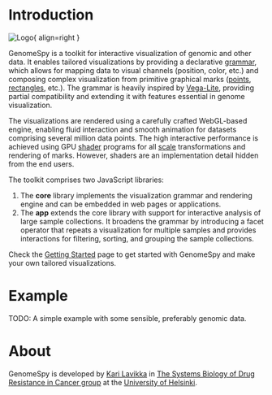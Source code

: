 # Introduction

![Logo](../img/do-it-swiftly.svg){ align=right }

GenomeSpy is a toolkit for interactive visualization of genomic and other data.
It enables tailored visualizations by providing a declarative
[grammar](grammar/index.md), which allows for mapping data to visual channels
(position, color, etc.) and composing complex visualization from primitive
graphical marks ([points](grammar/mark/point.md),
[rectangles](grammar/mark/rect.md), etc.). The grammar is heavily inspired by
[Vega-Lite](https://vega.github.io/vega-lite/), providing partial compatibility
and extending it with features essential in genome visualization.

The visualizations are rendered using a carefully crafted WebGL-based engine,
enabling fluid interaction and smooth animation for datasets comprising several
million data points. The high interactive performance is achieved using GPU
[shader](https://en.wikipedia.org/wiki/Shader) programs for all
[scale](grammar/scale.md) transformations and rendering of marks. However,
shaders are an implementation detail hidden from the end users.

The toolkit comprises two JavaScript libraries:

1. The **core** library implements the visualization grammar and rendering engine
   and can be embedded in web pages or applications.
2. The **app** extends the core library with support for interactive analysis
   of large sample collections. It broadens the grammar by introducing a facet
   operator that repeats a visualization for multiple samples and provides
   interactions for filtering, sorting, and grouping the sample collections.

Check the [Getting Started](getting-started.md) page to get started with
GenomeSpy and make your own tailored visualizations.

# Example

TODO: A simple example with some sensible, preferably genomic data.

<!--
<div class="embed-example" data-url="data/examples/sampletrack.json" style="height: 300px"></div>
-->

# About

GenomeSpy is developed by [Kari Lavikka](https://twitter.com/KariLavikka) in
[The Systems Biology of Drug Resistance in Cancer
group](https://www.helsinki.fi/en/researchgroups/systems-biology-of-drug-resistance-in-cancer)
at the [University of Helsinki](https://helsinki.fi/).

